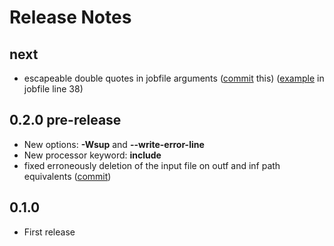 # Release Notes

## next
- escapeable double quotes in jobfile arguments ([commit](https://github.com/oblaser/potoroo/) this) ([example](https://github.com/oblaser/potoroo/tree/master/test/system/processor/potorooJobs) in jobfile line 38)

## 0.2.0 pre-release
- New options: __-Wsup__ and __--write-error-line__
- New processor keyword: __include__
- fixed erroneously deletion of the input file on outf and inf path equivalents ([commit](https://github.com/oblaser/potoroo/commit/1dd65a706f450c6b567a8da06e74e12f692b2297))

## 0.1.0
- First release
